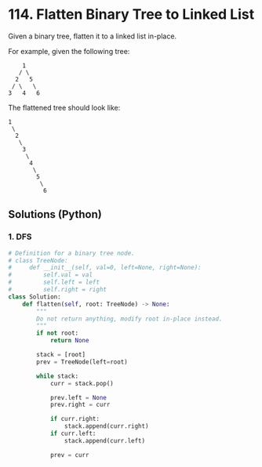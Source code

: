 # 114. Flatten Binary Tree to Linked List
Given a binary tree, flatten it to a linked list in-place.

For example, given the following tree:
```
    1
   / \
  2   5
 / \   \
3   4   6
```

The flattened tree should look like:
```
1
 \
  2
   \
    3
     \
      4
       \
        5
         \
          6
```

## Solutions (Python)

### 1. DFS
```Python
# Definition for a binary tree node.
# class TreeNode:
#     def __init__(self, val=0, left=None, right=None):
#         self.val = val
#         self.left = left
#         self.right = right
class Solution:
    def flatten(self, root: TreeNode) -> None:
        """
        Do not return anything, modify root in-place instead.
        """
        if not root:
            return None

        stack = [root]
        prev = TreeNode(left=root)

        while stack:
            curr = stack.pop()

            prev.left = None
            prev.right = curr

            if curr.right:
                stack.append(curr.right)
            if curr.left:
                stack.append(curr.left)

            prev = curr
```
